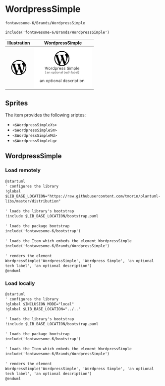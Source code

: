 # WordpressSimple


```text
fontawesome-6/Brands/WordpressSimple
```

```text
include('fontawesome-6/Brands/WordpressSimple')
```



| Illustration | WordpressSimple |
| :---: | :---: |
| ![illustration for Illustration](../../fontawesome-6/Brands/WordpressSimple.png) | ![illustration for WordpressSimple](../../fontawesome-6/Brands/WordpressSimple.Local.png) |



## Sprites
The item provides the following sriptes:

- `<$WordpressSimpleXs>`
- `<$WordpressSimpleSm>`
- `<$WordpressSimpleMd>`
- `<$WordpressSimpleLg>`





## WordpressSimple

### Load remotely
```plantuml
@startuml
' configures the library
!global $LIB_BASE_LOCATION="https://raw.githubusercontent.com/tmorin/plantuml-libs/master/distribution"

' loads the library's bootstrap
!include $LIB_BASE_LOCATION/bootstrap.puml

' loads the package bootstrap
include('fontawesome-6/bootstrap')

' loads the Item which embeds the element WordpressSimple
include('fontawesome-6/Brands/WordpressSimple')

' renders the element
WordpressSimple('WordpressSimple', 'Wordpress Simple', 'an optional tech label', 'an optional description')
@enduml
```

### Load locally
```plantuml
@startuml
' configures the library
!global $INCLUSION_MODE="local"
!global $LIB_BASE_LOCATION="../.."

' loads the library's bootstrap
!include $LIB_BASE_LOCATION/bootstrap.puml

' loads the package bootstrap
include('fontawesome-6/bootstrap')

' loads the Item which embeds the element WordpressSimple
include('fontawesome-6/Brands/WordpressSimple')

' renders the element
WordpressSimple('WordpressSimple', 'Wordpress Simple', 'an optional tech label', 'an optional description')
@enduml
```

